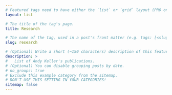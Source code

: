 ```yaml
---
# Featured tags need to have either the `list` or `grid` layout (PRO only).
layout: list

# The title of the tag's page.
title: Research

# The name of the tag, used in a post's front matter (e.g. tags: [<slug>]).
slug: research

# (Optional) Write a short (~150 characters) description of this featured tag.
description: >
#   List of Andy Keller's publications.
# (Optional) You can disable grouping posts by date.
# no_groups: true
# Exclude this example category from the sitemap.
# DON'T USE THIS SETTING IN YOUR CATEGORIES!
sitemap: false
---
```

